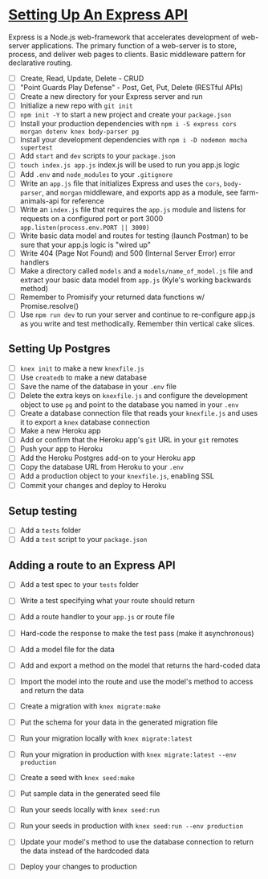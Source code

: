 # [Setting Up An Express API](https://github.com/jamesktruitt/farm-animals-api)

Express is a Node.js web-framework that accelerates development of web-server applications. The primary function of a web-server is to store, process, and deliver web pages to clients. Basic middleware pattern for declarative routing.

* [ ] Create, Read, Update, Delete - CRUD
* [ ] "Point Guards Play Defense" - Post, Get, Put, Delete \(RESTful APIs\)
* [ ] Create a new directory for your Express server and run
* [ ] Initialize a new repo with `git init`
* [ ] `npm init -Y` to start a new project and create your `package.json`
* [ ] Install your production dependencies with `npm i -S express cors morgan dotenv knex body-parser pg`
* [ ] Install your development dependencies with `npm i -D nodemon mocha supertest`
* [ ] Add `start` and `dev` scripts to your `package.json`
* [ ] `touch index.js app.js` index.js will be used to run you app.js logic
* [ ] Add `.env` and `node_modules` to your `.gitignore`
* [ ] Write an `app.js` file that initializes Express and uses the `cors`, `body-parser`, and `morgan` middleware, and exports app as a module, see farm-animals-api for reference
* [ ] Write an `index.js` file that requires the `app.js` module and listens for requests on a configured port or port 3000 `app.listen(process.env.PORT || 3000)`
* [ ] Write basic data model and routes for testing \(launch Postman\) to be sure that your app.js logic is "wired up"
* [ ] Write 404 \(Page Not Found\) and 500 \(Internal Server Error\) error handlers
* [ ] Make a directory called `models` and a `models/name_of_model.js` file and extract your basic data model from `app.js` \(Kyle's working backwards method\)
* [ ] Remember to Promisify your returned data functions w/ Promise.resolve\(\)
* [ ] Use `npm run dev` to run your server and continue to re-configure app.js as you write and test methodically. Remember thin vertical cake slices.

## Setting Up Postgres

* [ ] `knex init` to make a new `knexfile.js`
* [ ] Use `createdb` to make a new database
* [ ] Save the name of the database in your `.env` file
* [ ] Delete the extra keys on `knexfile.js` and configure the development object to use `pg` and point to the database you named in your `.env`
* [ ] Create a database connection file that reads your `knexfile.js` and uses it to export a `knex` database connection
* [ ] Make a new Heroku app
* [ ] Add or confirm that the Heroku app's `git` URL in your `git` remotes
* [ ] Push your app to Heroku
* [ ] Add the Heroku Postgres add-on to your Heroku app
* [ ] Copy the database URL from Heroku to your `.env`
* [ ] Add a production object to your `knexfile.js`, enabling SSL
* [ ] Commit your changes and deploy to Heroku

## Setup testing

* [ ] Add a `tests` folder
* [ ] Add a `test` script to your `package.json`

## Adding a route to an Express API

* [ ] Add a test spec to your `tests` folder
* [ ] Write a test specifying what your route should return
* [ ] Add a route handler to your `app.js` or route file
* [ ] Hard-code the response to make the test pass \(make it asynchronous\)
* [ ] Add a model file for the data
* [ ] Add and export a method on the model that returns the hard-coded data
* [ ] Import the model into the route and use the model's method to access and return the data
* [ ] Create a migration with `knex migrate:make`
* [ ] Put the schema for your data in the generated migration file
* [ ] Run your migration locally with `knex migrate:latest`
* [ ] Run your migration in production with `knex migrate:latest --env production`
* [ ] Create a seed with `knex seed:make`
* [ ] Put sample data in the generated seed file
* [ ] Run your seeds locally with `knex seed:run`
* [ ] Run your seeds in production with `knex seed:run --env production`
* [ ] Update your model's method to use the database connection to return the data instead of the hardcoded data
* [ ] Deploy your changes to production



